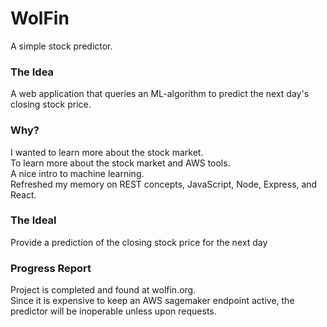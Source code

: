 # WolFin
A simple stock predictor.  </br>


### The Idea
A web application that queries an ML-algorithm to predict the next day's closing stock price.  </br>

### Why?
I wanted to learn more about the stock market.  </br>
To learn more about the stock market and AWS tools.  </br>
A nice intro to machine learning. </br>
Refreshed my memory on REST concepts, JavaScript, Node, Express, and React.  </br>


### The Ideal
Provide a prediction of the closing stock price for the next day


### Progress Report
Project is completed and found at wolfin.org. </br>
Since it is expensive to keep an AWS sagemaker endpoint active, the predictor will be inoperable unless upon requests.

